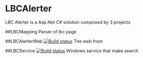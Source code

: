 # LBCAlerter 

LBC Alerter is a Asp.Net C# solution composed by 3 projects

##LBCMapping
Parser of lbc page
 
##LBCAlerterWeb [![Build status](https://ci.appveyor.com/api/projects/status/p1n070dybo54dmhq?svg=true)](https://ci.appveyor.com/project/emnbdx/lbcalerter)
The web front
 
##LBCService [![Build status](https://ci.appveyor.com/api/projects/status/c2q7t95yl3vsjwxt?svg=true)](https://ci.appveyor.com/project/emnbdx/lbcalerter-h7jj9)
Windows service that make search
